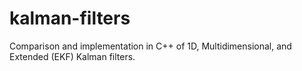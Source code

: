 # kalman-filters
Comparison and implementation in C++ of 1D, Multidimensional, and Extended (EKF) Kalman filters.
